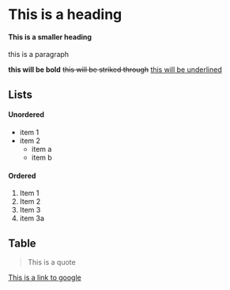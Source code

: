 <h1>This is a heading</h1>
<h4>This is a smaller heading</h4>

<P>this is a paragraph</P>

**this will be bold** ~~this will be striked through~~ <u> this will be underlined </u>

<h2>Lists</h2>

<h4>Unordered</h4>

+ item 1
+ item 2
  + item a
  + item b

<h4>Ordered</h4>

1. Item 1
2. Item 2
3. Item 3
4. item 3a

<h2>Table</h2>

>This is a quote

[This is a link to google](https://www.google.com)
